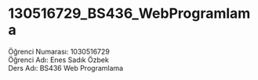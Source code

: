 # 130516729_BS436_WebProgramlama
Öğrenci Numarası: 1030516729  
Öğrenci Adı: Enes Sadık Özbek  
Ders Adı: BS436 Web Programlama
